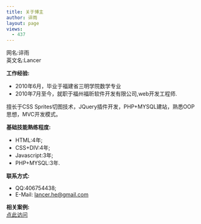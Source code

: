 ```yaml
---
title: 关于博主
author: 谇雨
layout: page
views:
  - 437
---
```

网名:谇雨  
英文名:Lancer

**工作经验:**

*   2010年6月，毕业于福建省三明学院数学专业
*   2010年7月至今，就职于福州福昕软件开发有限公司,web开发工程师.

擅长于CSS Sprites切图技术，JQuery插件开发，PHP+MYSQL建站，熟悉OOP思想，MVC开发模式。 

**基础技能熟练程度:**

*   HTML:4年;
*   CSS+DIV:4年;
*   Javascript:3年;
*   PHP+MYSQL:3年.

**联系方式:**

*   QQ:406754438;
*   E-Mail: lancer.he@gmail.com

**相关案例:**  
<a href="http://demo.crackedzone.com" target="_blank">点此访问</a>